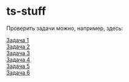 # ts-stuff

Проверить задачи можно, например, здесь:

[Задача 1](https://www.typescriptlang.org/play?#code/MYewdgzgLgBMCWV4FMIC4bQE7zAcwG0BdGAXhgICJAcEED4QQQRBAuEECYQQBhBKAaGSwQhBB+EECMIJ26AkEFqABEFqBeEECsIIDYQYZUCoIIyFEA3AChNAeh0xAHCCAeED4zxrQEIgB5lMDSIIE4QTaEiwESVABUQAZShYAjGQwABQAhlhYGNi4hEQAlFF+MWQAfDAA3powMAA2yLDYiTj4QZSUWtkAZiBYIXmw8EEADOowjQA8MOFYAHR5+FAAFq3wANSjcRlZ2W2VIR1dEX3IA4MwALQw-pOZMzPYMKPk3QTwJKPcXOXTe85IYACuyBUzAL43mH6HxxGn59w9a7Zd7ZLD5B5YMCfLBaV5aXT6QAiIIBhECkjEAYiAGaSsQDcIIAZEDsjmc0DgiBQEC8viwACYgmEIkUYsQEtDkqQ0rsYGCoBCod0egArEC4YKKSYXSiA2Hw4kgPJ9EB4YJucmUvz+ZVk1BxOJaWXynKKzXuCk+PzU43knXqIA)
<br />
[Задача 2](https://www.typescriptlang.org/play?#code/MYewdgzgLgBGCuBbARgUwE4QFxyW9A2gLowC8MBATAOwA0MNAdABz0AsAjI9UQNwBQ-UJFiJ4AGygBLAA7jUAFRABWMjAAUCRDi34AlDrwYyAPhgBvfjBjDoMdCHhgAJoZTHyAWQCGUABaMDk7Omkh6MACkMMoC1raw3s7OUtLgbvhqQS4wJuQAzDAA-NEwOAAMsfaoUPDoYDA+-oGOLqGI4QC09i3OMADUMInJqWACAL4CQuAQIPKM4iAA5m34EIyI3jLqYpKy8krKenq8QA)
<br />
[Задача 3](https://www.typescriptlang.org/play?#code/MYewdgzgLgBGCuBbAggJ1QLjkgRgU1QG0BdGAXhkICYBWAGhgBYBGB5gBkYA4GBmd9lTYN2xANwAoCaEiwAJnmAAbcjAAUCRFk35UASizRUASzABzcgD4YAbwkwYM6DFR5EAQ1MLUzVQFl3KAALADp3HAgNJD0YAFIYDnZJBydYVw8vAipVTTiEpPsYQuMAM3V0zzBvX2sOGAAyepc3SuqYAB4YKnYYuwcHVyh4VDAYAAMAEhtNAF8YQC4QQD4QQB4QQH4QQBkQQDkQQCEQQFYQQAEQRcAmEDHkmBnisrUKzNRs2oamm6qsjpgaXsKBvCGR8anZgsVhsdgdAAwgp0KFwcpXKLVu2TISISn36zV+o0m0yQcyWay2e32kIc0PRw0xAJxQPxoMOJ0kM0k0nAEBASjwISUIDMURQ6BCHgADmoFMo9HoxEA)
<br />
[Задача 4](https://www.typescriptlang.org/play?#code/MYewdgzgLgBGCuBbAggJ1QLjkgRgU1QG0BdGAXhkIEYAaGAJjoGY6AWOgVjoDY6B2OgA46ATjpUADHQnEA3ACh5oSLACWEAAqpViPORgAKBIizH8qAJRYcIEABs8AQzDkAfDADe8mDFUAzQ2MYAB4YKgtPbx8YVDwoeFQXP0c7CDwFHwBfKL8QVEMHNX16WV8Q7ERS1QBqaoivaN8AoyQYAFIysi6YCXqoxtj4xJhk1PT+mGysqMGElyhUeHHMhSVwCHs8ADo7EABzFpR0LcRHAAcDdS0dPAsLWSA)
<br />
[Задача 5](https://www.typescriptlang.org/play?#code/MYewdgzgLgBAhgJwQRgFwzAVwLYCMCmCA2gLowC8MRA7ADQzJ0P0Cc9y7TArAGz2-0ATAGYSAbgBQoSLEQJB6LHkKkKVAQyaN2Q4fWEAWXTpgAOduIlTw0GADMAlmAAmAERCZcAG3zO1ACixcbEIAQSQ4AE9FHAJiEgBKGOV4igA+GABvCRgYaVs5ZLjVSlJJXPzYEFwAK3Q4MEi1TIBfSRz7EAQYfx9YByLCNQAGMRgHGAAeDE8QhHCEKIA6HzAAcygACzGHAGpdhKyO3Ic7HuqaoiC5haiiBxIyAEJySkwXfEcwX0Ps3P+YBcrrMwhFIvdHjBdpRkOV-i0YPgvBB8EcAbkgddQYtwQ8yDC4bkWh1ibk7F0en1xlB8NhxmBAbVfsdxmd-ECHDTsGQ0pRBMz0fAkEsAA6YCCbfwAOVihH8nNpCQShJgpNVHQQ+CgmAQDLkkjaVkq9iczgAkmAAMIgbDYcABORoGYpUj0OQKZ3FRL1RrpNF5GyyJCDVKlSwVQMwZweby+ZBqL5uGM+Zz+R3KjrG6OeFOCBOm9w53xppD89pkim9LXjEY7KZR5Nxlb4dZbHb7AX-cndKuwGq1mD96bZ2POQTN1vbQcd-0A049Ecp5AQiivBtFsdEGqJWfouSi8WSxe+QRbxIqgG4TVwADWF-VALVas12t1QoQBva+RAPhWIDW-iJha1q2uAJYoG6pZKmIQA)
<br />
[Задача 6](https://www.typescriptlang.org/play?#code/MYewdgzgLgBKCuYoGUAOBDYBTCMC8MAFGPALYBcMJpARlgE4A0MAllA+lC+JdXfQEpK0eizABzfAD4YAbwBQMOOGhUyAGSwSoAC15l++NaQB0UEMiiiJhASYA2W8boDci5ZFhsGAOQ1PdfVoGI296Tm4wMwsrMXFbBwCdN3d6LCh4ejBjdyVoy2t4gVyYEwh4GhE4wgAGZmpNbR0YAFpWdno-UkbnHWKlPLTUe0wsQgB6AB0Ad3HxZgAiGAWBNwBfFNBPGFJ4ey5hgE8AFXQaRyNiMiD+IRgANxAWABNpOXdHWBFhWIkjBYWKSUADMQPQiJ9WEYai4oQAeAjUWEsADUKIE7wGHlUEAw2AAYmCAIwAYRA9jIYB+hSMCCQaFGECupGYLFWJS2qhYPUCxkMBBY+V+RUSTTcWM5sAaSRuIURZCFhQSjjF8hKLGBRBY+DwBBqMAAZAbWDzmnDjKaMQosUoRDAUQQlstxQM1jAsPYIFhWJrCNrdXqrSVbVZ7Y7nSU3R6vZibXaHTBcaNCfRSeTKfbWC6lGs1VjQeDCJCAFZGImw0sI4wVtFBm3Y2DF02y8EEYuK6p2FW9IE2yWJvE4FNkimkSDUuK0kCIFCDpnUGAAKhgxdZS5X7ODPq1Or1huNTaSMBk3KSdfridDCaWSxRyhnDOw87I69XG8zxezffAXBIWC-OZ5jaGo7gGMA1Oe9bxuGt4Doyw7pmOuB3p+W5KFsv7wP+W65lBV4wZmSZPgho6QB+64sF+uEDJy5JYA4IDxCI7JYnajqAu4uapOkmTZIgzxYMCYhYM86wpLs+wsEcpznGMRIAEyrEAA)
